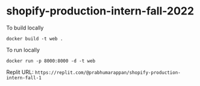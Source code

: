 # shopify-production-intern-fall-2022


To build locally

`docker build -t web .`


To run locally

`docker run -p 8000:8000 -d -t web`

Replit URL:
`https://replit.com/@prabhumarappan/shopify-production-intern-fall-1`